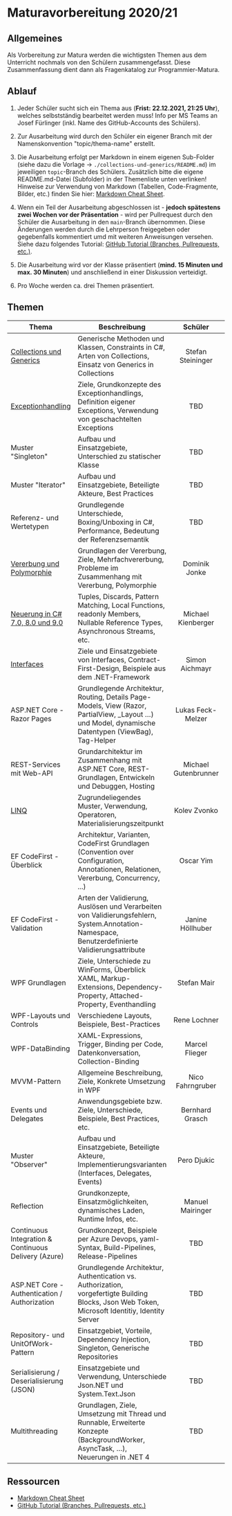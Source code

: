# Maturavorbereitung 2020/21

## Allgemeines

Als Vorbereitung zur Matura werden die wichtigsten Themen aus dem Unterricht nochmals von den Schülern zusammengefasst. Diese Zusammenfassung dient dann als Fragenkatalog zur Programmier-Matura.

## Ablauf

1. Jeder Schüler sucht sich ein Thema aus (**Frist: 22.12.2021, 21:25 Uhr**), welches selbstständig bearbeitet werden muss! Info per MS Teams an Josef Fürlinger (inkl. Name des GitHub-Accounts des Schülers).

2. Zur Ausarbeitung wird durch den Schüler ein eigener Branch mit der Namenskonvention "topic/thema-name" erstellt.

3. Die Ausarbeitung erfolgt per Markdown in einem eigenen Sub-Folder (siehe dazu die Vorlage -> `./collections-und-generics/README.md`) im jeweiligen `topic`-Branch des Schülers. Zusätzlich bitte die eigene README.md-Datei (Subfolder) in der Themenliste unten verlinken!
   Hinweise zur Verwendung von Markdown (Tabellen, Code-Fragmente, Bilder, etc.) finden Sie hier: [Markdown Cheat Sheet](https://github.com/adam-p/markdown-here/wiki/Markdown-Cheatsheet).

4. Wenn ein Teil der Ausarbeitung abgeschlossen ist - **jedoch spätestens zwei Wochen vor der Präsentation** - wird per Pullrequest durch den Schüler die Ausarbeitung in den `main`-Branch übernommen. Diese Änderungen werden durch die Lehrperson freigegeben oder gegebenfalls kommentiert umd mit weiteren Anweisungen versehen. Siehe dazu folgendes Tutorial: [GitHub Tutorial (Branches, Pullrequests, etc.)](https://guides.github.com/activities/hello-world).

5. Die Ausarbeitung wird vor der Klasse präsentiert (**mind. 15 Minuten und max. 30 Minuten**) und anschließend in einer Diskussion verteidigt.

6. Pro Woche werden ca. drei Themen präsentiert.

## Themen

| Thema                                                            | Beschreibung                                                                                                                                        |       Schüler        |   Datum    |
|------------------------------------------------------------------|-----------------------------------------------------------------------------------------------------------------------------------------------------|:--------------------:|:----------:|
| [Collections und Generics](collections-und-generics/README.md)   | Generische Methoden und Klassen, Constraints in C#, Arten von Collections, Einsatz von Generics in Collections                                      |  Stefan Steininger   | 19.01.2021 |
| [Exceptionhandling](exceptionhandling/README.md)                 | Ziele, Grundkonzepte des Exceptionhandlings, Definition eigener Exceptions, Verwendung von geschachtelten Exceptions                                |         TBD          | 19.01.2021 |
| Muster "Singleton"                                               | Aufbau und Einsatzgebiete, Unterschied zu statischer Klasse                                                                                         |         TBD          | 19.01.2021 |
| Muster "Iterator"                                                | Aufbau und Einsatzgebiete, Beteiligte Akteure, Best Practices                                                                                       |         TBD          | 26.01.2021 |
| Referenz- und Wertetypen                                         | Grundlegende Unterschiede, Boxing/Unboxing in C#, Performance, Bedeutung der Referenzsemantik                                                       |         TBD          | 26.01.2021 |
| [Vererbung und Polymorphie](vererbung_und_polymorphie/README.md) | Grundlagen der Vererbung, Ziele, Mehrfachvererbung, Probleme im Zusammenhang mit Vererbung, Polymorphie                                             |    Dominik Jonke     | 26.01.2021 |
| [Neuerung in C# 7.0, 8.0 und 9.0](neuerungInCS_7-9/README.md)    | Tuples, Discards, Pattern Matching, Local Functions, readonly Members, Nullable Reference Types, Asynchronous Streams, etc.                         |  Michael Kienberger  | 23.02.2021 |
| [Interfaces](Interfaces-Aichmayr/README.md)                      | Ziele und Einsatzgebiete von Interfaces, Contract-First-Design, Beispiele aus dem .NET-Framework                                                    |    Simon Aichmayr    | 23.02.2021 |
| ASP.NET Core - Razor Pages                                       | Grundlegende Architektur, Routing, Details Page-Models, View (Razor, PartialView, _Layout …) und Model, dynamische Datentypen (ViewBag), Tag-Helper |  Lukas Feck-Melzer   | 23.02.2021 |
| REST-Services mit Web-API                                        | Grundarchitektur im Zusammenhang mit ASP.NET Core, REST-Grundlagen, Entwickeln und Debuggen, Hosting                                                | Michael Gutenbrunner | 23.02.2021 |
| [LINQ](LINQ/README.md)                                           | Zugrundeliegendes Muster, Verwendung, Operatoren, Materialisierungszeitpunkt                                                                        |     Kolev Zvonko     | 02.03.2021 |
| EF CodeFirst - Überblick                                         | Architektur, Varianten, CodeFirst Grundlagen (Convention over Configuration, Annotationen, Relationen, Vererbung,  Concurrency, ...)                |      Oscar Yim       | 02.03.2021 |
| EF CodeFirst - Validation                                        | Arten der Validierung, Auslösen und Verarbeiten von Validierungsfehlern, System.Annotation-Namespace, Benutzerdefinierte Validierungsattribute      |   Janine Höllhuber   | 02.03.2021 |
| WPF Grundlagen                                                   | Ziele, Unterschiede zu WinForms, Überblick XAML, Markup-Extensions, Dependency-Property, Attached-Property, Eventhandling                           |     Stefan Mair      | 09.03.2021 |
| WPF-Layouts und Controls                                         | Verschiedene Layouts, Beispiele, Best-Practices                                                                                                     |     Rene Lochner     | 09.03.2021 |
| WPF-DataBinding                                                  | XAML-Expressions, Trigger, Binding per Code, Datenkonversation, Collection-Binding                                                                  |    Marcel Flieger    | 09.03.2021 |
| MVVM-Pattern                                                     | Allgemeine Beschreibung, Ziele, Konkrete Umsetzung in WPF                                                                                           |   Nico Fahrngruber   | 09.03.2021 |
| Events und Delegates                                             | Anwendungsgebiete bzw. Ziele, Unterschiede, Beispiele, Best Practices, etc.                                                                         |   Bernhard Grasch    | 16.03.2021 |
| Muster "Observer"                                                | Aufbau und Einsatzgebiete, Beteiligte Akteure, Implementierungsvarianten (Interfaces, Delegates, Events)                                            |     Pero Djukic      | 16.03.2021 |
| Reflection                                                       | Grundkonzepte, Einsatzmöglichkeiten, dynamisches Laden, Runtime Infos, etc.                                                                         |   Manuel Mairinger   | 16.03.2021 |
| Continuous Integration & Continuous Delivery (Azure)             | Grundkonzept, Beispiele per Azure Devops, yaml-Syntax, Build-Pipelines, Release-Pipelines                                                           |         TBD          | 23.03.2021 |
| ASP.NET Core - Authentication / Authorization                    | Grundlegende Architektur, Authentication vs. Authorization, vorgefertigte Building Blocks, Json Web Token, Microsoft Identitiy, Identity Server     |         TBD          | 23.03.2021 |
| Repository- und UnitOfWork-Pattern                               | Einsatzgebiet, Vorteile, Dependency Injection, Singleton, Generische Repositories                                                                   |         TBD          | 23.02.2021 |
| Serialisierung / Deserialisierung (JSON)                         | Einsatzgebiete und Verwendung, Unterschiede Json.NET und System.Text.Json                                                                           |         TBD          | 23.03.2021 |
| Multithreading                                                   | Grundlagen, Ziele, Umsetzung mit Thread und Runnable, Erweiterte Konzepte (BackgroundWorker, AsyncTask, …), Neuerungen in .NET 4                    |         TBD          | 23.03.2021 |

## Ressourcen

* [Markdown Cheat Sheet](https://github.com/adam-p/markdown-here/wiki/Markdown-Cheatsheet)
* [GitHub Tutorial (Branches, Pullrequests, etc.)](https://guides.github.com/activities/hello-world)
